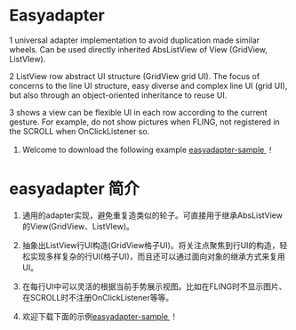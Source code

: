 
# Easyadapter #

1 universal adapter implementation to avoid duplication made ​​similar wheels. Can be used directly inherited AbsListView of View (GridView, ListVIew). 

2 ListView row abstract UI structure (GridView grid UI). The focus of concerns to the line UI structure, easy diverse and complex line UI (grid UI), but also through an object-oriented inheritance to reuse UI. 

3 shows a view can be flexible UI in each row according to the current gesture. For example, do not show pictures when FLING, not registered in the SCROLL when OnClickListener so. 
1. Welcome to download the following example [easyadapter-sample ](https://bitbucket.org/droidwolf/easyadapter-sample "easyadapter-sample")！

# easyadapter 简介 #

1. 通用的adapter实现，避免重复造类似的轮子。可直接用于继承AbsListView的View(GridView、ListVIew)。

2. 抽象出ListView行UI构造(GridView格子UI)。将关注点聚焦到行UI的构造，轻松实现多样复杂的行UI(格子UI)，而且还可以通过面向对象的继承方式来复用UI。

3. 在每行UI中可以灵活的根据当前手势展示视图。比如在FLING时不显示图片、在SCROLL时不注册OnClickListener等等。
1. 欢迎下载下面的示例[easyadapter-sample ](https://github.com/droidwolf/easyadapter-sample "easyadapter-sample")！
